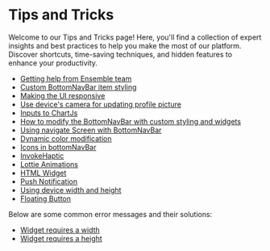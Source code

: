 # Tips and Tricks

Welcome to our Tips and Tricks page! Here, you'll find a collection of expert insights and best practices to help you make the most of our platform. Discover shortcuts, time-saving techniques, and hidden features to enhance your productivity. 


- [Getting help from Ensemble team](/tips-and-tricks/getting-help)
- [Custom BottomNavBar item styling](/tips-and-tricks/custom-navbar-items)
- [Making the UI responsive](/tips-and-tricks/responsive-ui)
- [Use device's camera for updating profile picture](/tips-and-tricks/user-profile-picture)
- [Inputs to ChartJs](/tips-and-tricks/inputs-chartjs)
- [How to modify the BottomNavBar with custom styling and widgets](/tips-and-tricks/how-to-modify-bottom-navbar)
- [Using navigate Screen with BottomNavBar](/tips-and-tricks/navigateScreen-with-bottomNavBar)
- [Dynamic color modification](/tips-and-tricks/dynamic-color-modification)
- [Icons in bottomNavBar](/tips-and-tricks/icons-in-bottomNavBar)
- [InvokeHaptic](/tips-and-tricks/invoke-haptic.md)
- [Lottie Animations](/tips-and-tricks/lottie-animations.md)
- [HTML Widget](/tips-and-tricks/html-widget.md)
- [Push Notification](/tips-and-tricks/push-notification.md)
- [Using device width and height](/tips-and-tricks/using-device-dimentions.md)
- [Floating Button](/tips-and-tricks/floatingButton.md)


Below are some common error messages and their solutions:

- [Widget requires a width](/tips-and-tricks/no-bounded-width)
- [Widget requires a height](/tips-and-tricks/no-bounded-height)